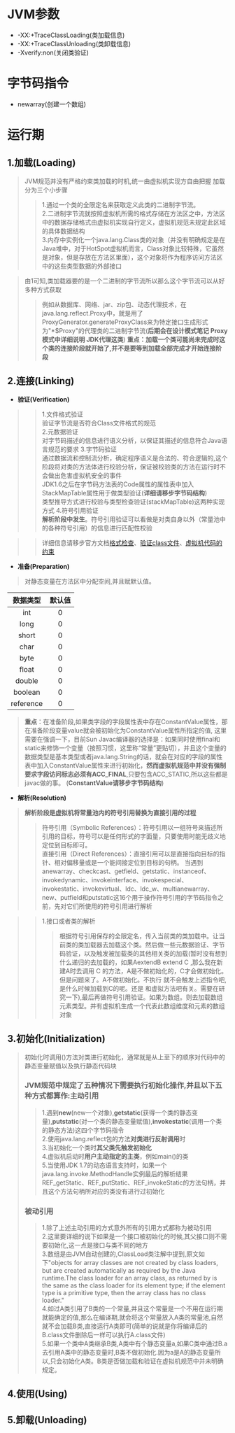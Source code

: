 # JVM参数
*  -XX:+TraceClassLoading(类加载信息)
*  -XX:+TraceClassUnloading(类卸载信息)
*  -Xverify:non(关闭类验证)  
# 字节码指令
*   newarray(创建一个数组)
# 运行期 


## 1.加载(Loading)  
> JVM规范并没有严格约束类加载的时机,统一由虚拟机实现方自由把握
> 加载分为三个小步骤
>>1.通过一个类的全限定名来获取定义此类的二进制字节流。  
>>2.二进制字节流就按照虚拟机所需的格式存储在方法区之中，方法区中的数据存储格式由虚拟机实现自行定义，虚拟机规范未规定此区域的具体数据结构  
>>3.内存中实例化一个java.lang.Class类的对象（并没有明确规定是在Java堆中，对于HotSpot虚拟机而言，Class对象比较特殊，它虽然是对象，但是存放在方法区里面），这个对象将作为程序访问方法区中的这些类型数据的外部接口  

> 由1可知,类加载器要的是一个二进制的字节流所以那么这个字节流可以从好多种方式获取
>> 例如从数据库、网络、jar、zip包、动态代理技术，在java.lang.reflect.Proxy中，就是用了ProxyGenerator.generateProxyClass来为特定接口生成形式为"*$Proxy"的代理类的二进制字节流(**后期会在设计模式笔记 Proxy模式中详细说明 JDK代理这类**)
> **重点：加载一个类可能尚未完成时这个类的连接阶段就开始了,并不是要等到加载全部完成才开始连接阶段**


## 2.连接(Linking)
* **验证(Verification)**
>>1.文件格式验证  
验证字节流是否符合Class文件格式的规范  
>>2.元数据验证  
对字节码描述的信息进行语义分析，以保证其描述的信息符合Java语言规范的要求
>>3.字节码验证  
通过数据流和控制流分析，确定程序语义是合法的、符合逻辑的,这个阶段将对类的方法体进行校验分析，保证被校验类的方法在运行时不会做出危害虚拟机安全的事件    
>>JDK1.6之后在字节码方法表的Code属性的属性表中加入StackMapTable属性用于做类型验证(**详细请移步字节码结构**)   
>>类型推导方式进行校验与类型检查验证(stackMapTable)这两种实现方式
>>4.符号引用验证  
**解析阶段中发生**。符号引用验证可以看做是对类自身以外（常量池中的各种符号引用）的信息进行匹配性校验

>>详细信息请移步官方文档[格式检查](https://docs.oracle.com/javase/specs/jvms/se8/html/jvms-4.html#jvms-4.8)、[验证class文件](https://docs.oracle.com/javase/specs/jvms/se8/html/jvms-4.html#jvms-4.10)、[虚拟机代码的约束](https://docs.oracle.com/javase/specs/jvms/se8/html/jvms-4.html#jvms-4.9)

* **准备(Preparation)**
>对静态变量在方法区中分配空间,并且赋默认值。  

数据类型|默认值
:----:|:---:
  int |  0  
 long |  0
 short|  0
 char |  0
 byte |  0
 float|  0
 double| 0
 boolean|  0
 reference| 0

> **重点**：在准备阶段,如果类字段的字段属性表中存在ConstantValue属性，那在准备阶段变量value就会被初始化为ConstantValue属性所指定的值,
这里需要在强调一下，目前Sun Javac编译器的选择是：如果同时使用final和static来修饰一个变量（按照习惯，这里称“常量”更贴切），并且这个变量的数据类型是基本类型或者java.lang.String的话，就会在对应的字段的属性表中加入ConstantValue属性来进行初始化，**然而虚拟机规范中并没有强制要求字段访问标志必须有ACC_FINAL**,只要包含ACC_STATIC,所以这些都是javac做的事。
(**ConstantValue请移步字节码结构**)

* **解析(Resolution)**
> **解析阶段是虚拟机将常量池内的符号引用替换为直接引用的过程**
>>符号引用（Symbolic References）：符号引用以一组符号来描述所引用的目标，符号可以是任何形式的字面量，只要使用时能无歧义地定位到目标即可。   
>>直接引用（Direct References）：直接引用可以是直接指向目标的指针、相对偏移量或是一个能间接定位到目标的句柄。
>>当遇到anewarray、checkcast、getfield、getstatic、instanceof、invokedynamic、invokeinterface、invokespecial、invokestatic、invokevirtual、ldc、ldc_w、multianewarray、new、putfield和putstatic这16个用于操作符号引用的字节码指令之前，先对它们所使用的符号引用进行解析   

>>1.接口或者类的解析
>>>根据符号引用保存的全限定名，传入当前类的类加载中。让当前类的类加载器去加载这个类。然后做一些元数据验证、字节码验证，以及触发被加载类的其他相关类的加载(暂时没有想到什么递归的去加载的，如果AextendB extend C ,那么我在新建A时去调用 C 的方法，A是不做初始化的，C才会做初始化。但是问题来了。A不做初始化。不执行<clinit> 就不会触发上述指令吧,是什么时候加载到C的呢。还是 和虚拟方法吧有关。需要在研究一下),最后再做符号引用验证。如果为数组。则去加载数组元素类型。并有虚拟机生成一个代表此数组维度和元素的数组对象

## 3.初始化(Initialization)
> 初始化时调用<clinit>()方法对类进行初始化，通常就是从上至下的顺序对代码中的静态变量赋值以及执行静态代码块
> ### JVM规范中规定了五种情况下需要执行初始化操作,并且以下五种方式都算作:**主动引用**  
>>1.遇到**new**(new一个对象),**getstatic**(获得一个类的静态变量),**putstatic**(对一个类的静态变量赋值),**invokestatic**(调用一个类的静态方法)这四个字节码指令  
 >>2.使用java.lang.reflect包的方法**对类进行反射调用**时  
 >>3.当初始化一个类时**其父类先触发初始化**  
 >>4.虚拟机启动时**用户主动指定的主类**，例如main()的类  
 >>5.当使用JDK 1.7的动态语言支持时，如果一个java.lang.invoke.MethodHandle实例最后的解析结果REF_getStatic、REF_putStatic、REF_invokeStatic的方法句柄，并且这个方法句柄所对应的类没有进行过初始化  
 >### **被动引用**
 >>1.除了上述主动引用的方式意外所有的引用方式都称为被动引用  
 >>2.这里要详细的说下如果是一个接口被初始化的时候,其父接口则不需要初始化,这一点是接口与类不同的地方  
 >>3.数组是由JVM自动创建的,ClassLoad类注解中提到,原文如下"objects for array classes are not created by class loaders, but are created automatically as required by the Java runtime.The class loader for an array class, as returned by is the same as the class loader for its element type; if the element type is a primitive type, then the array class has no class loader."   
 >>4.如过A类引用了B类的一个常量,并且这个常量是一个不用在运行期就能确定的值,那么在编译期,就会将这个常量放入A类的常量池,自然就不会加载B类,直接运行A类即可(简单的说就是你将编译后的B.class文件删除后一样可以执行A.class文件)  
 >>5.如果一个类中A类继承B类,A类中有个静态变量a,如果C类中通过B.a去引用A类中的静态变量时,B类不做初始化.因为a是A的静态变量所以,只会初始化A类。B类是否做加载和验证在虚拟机规范中并未明确规定。
## 4.使用(Using)

## 5.卸载(Unloading)
